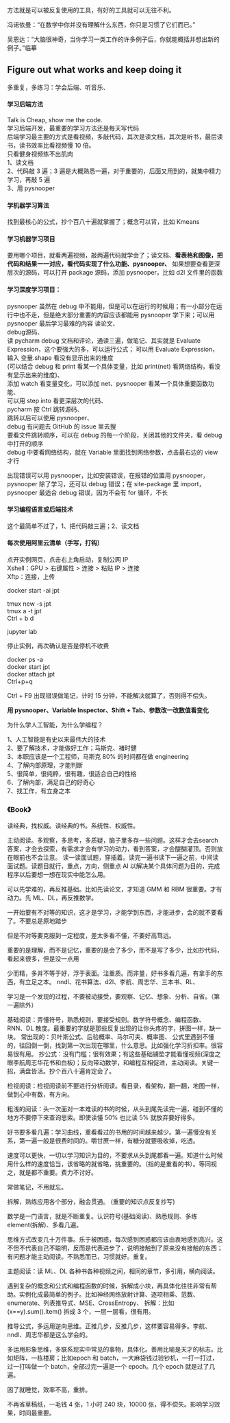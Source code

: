 
方法就是可以被反复使用的工具，有好的工具就可以无往不利。  

冯诺依曼：“在数学中你并没有理解什么东西，你只是习惯了它们而已。”  

吴恩达：“大脑很神奇，当你学习一类工作的许多例子后，你就能概括并想出新的例子。”临摹  

## Figure out what works and keep doing it  
多重复，多练习：学会后端、听音乐、  



#### 学习后端方法  
Talk is Cheap, show me the code.  
学习后端开发，最重要的学习方法还是每天写代码  
后端学习最主要的方式是看视频，多敲代码，其次是读文档，其次是听书，最后读书，读书效率比看视频慢 10 倍。  
只看健身视频练不出肌肉  
1、读文档  
2、代码敲 3 遍；3 遍是大概熟悉一遍，对于重要的，后面又用到的，就集中精力学习，再敲 5 遍    
3、用 pysnooper  




#### 学机器学习算法
找到最核心的公式，抄个百八十遍就掌握了；概念可以背，比如 Kmeans    

#### 学习机器学习项目
要用哪个项目，就看两遍视频，敲两遍代码就学会了；读文档、**看表格和图像，把代码和结果一一对应，看代码实现了什么功能、pysnooper、** 如果想要查看更深层次的源码，可以打开 package 源码，添加 pysnooper，比如 d2l 文件里的函数  

#### 学习深度学习项目：
pysnooper 虽然在 debug 中不能用，但是可以在运行的时候用；有一小部分在运行中也不走，但是绝大部分重要的内容应该都能用 pysnooper 学下来；可以用 pysnooper 最后学习最难的内容
读论文、  
debug源码、  
读 pycharm debug 文档和评论，通读三遍，做笔记、其实就是 Evaluate Expression，这个要强大的多，可以运行公式； 
可以用 Evaluate Expression，输入 变量.shape 看没有显示出来的维度  
(可以结合 debug 和 print 看某一个具体变量，比如 print(net) 看网络结构，看没有显示出来的维度)、  
添加 watch 看变量变化，可以添加 net、pysnooper 看某一个具体重要函数功能、  
可以用 step into 看更深层次的代码、  
pycharm 按 Ctrl 跳转源码、  
跳转以后可以使用 pysnooper、  
debug 有问题去 GitHub 的 issue 里去搜  
要看文件跳转顺序，可以在 debug 的每一个阶段，关闭其他的文件夹，看 debug 中打开的顺序  
debug 中要看网络结构，就在 Variable 里面找到网络参数，点击最右边的 view 才行  

出现错误可以用 pysnooper，比如安装错误，在报错的位置用 pysnooper，pysnooper 除了学习，还可以 debug 错误；在 site-package 里 import，pysnooper 最适合 debug 错误，因为不会有 for 循环，不长   

#### 学习编程语言或后端技术

这个最简单不过了，1、把代码敲三遍；2、读文档  


#### 每次使用阿里云清单（手写，打钩）
点开实例网页，点击右上角启动，复制公网 IP  
Xshell：GPU > 右键属性 > 连接 > 粘贴 IP > 连接  
Xftp：连接，上传  

docker start -ai jpt  

tmux new -s jpt  
tmux a -t jpt  
Ctrl + b d  

jupyter lab  

停止实例，再次确认是否是停机不收费  



docker ps -a  
docker start jpt  
docker attach jpt  
Ctrl+p+q  



Ctrl + F9 出现错误做笔记，计时 15 分钟，不能解决就算了，否则得不偿失。  

**用 pysnooper、Variable Inspector、Shift + Tab、参数改一改数值看变化**  


为什么学人工智能，为什么学编程？  

1、人工智能是有史以来最伟大的技术  
2、要了解技术，才能做好工作；马斯克、褚时健  
3、本职应该是一个工程师，马斯克 80% 的时间都在做 engineering  
4、了解内部原理，才能判断  
5、很简单，很纯粹，很有趣，很适合自己的性格  
6、了解内部，满足自己的好奇心  
7、找工作，有立身之本  




### 《Book》
读经典，找权威。读经典的书。系统性、权威性。

主动阅读。多观察，多思考，多质疑，脑子里多存一些问题。这样才会去search答案，才会去探索，有需求才会有学习的动力，看到答案，才会醍醐灌顶。否则放在眼前也不会注意。
读一读面试题，穿插着。读完一遍书读下一遍之前，中间读面试题。读题目就行，重点，方向，侧重点
AI 以解决某个具体问题为目的，完成程序以后要想一想在现实中能怎么用。

可以先学难的，再反推基础。比如先读论文，才知道 GMM 和 RBM 很重要。才有动力。先 ML、DL，再反推数学。

一开始要有不对等的知识，这才是学习，才能学到东西，才能进步，会的就不要看了。不要总是原地踏步

但是不对等要克服到一定程度，差太多看不懂，不要好高骛远。

重要的是理解，而不是记忆，重要的是会了多少，而不是写了多少，比如抄代码，看起来很多，但是没一点用

少而精，多并不等于好，浮于表面。注重质。而非量，好书多看几遍，有拿手的东西，有立足之本。
nndl、花书算法、d2l、李航、周志华、三本书、RL、

学习是一个发现的过程，不要被动接受，要观察、记忆、想象、分析、自省。（第一遍除外）

基础阅读：弄懂符号，熟悉规则，要接受规则。数学符号概念、编程函数、RNN、DL 散度。最重要的字就是那些反复出现的让你头疼的字，拼图一样，缺一块。
常出现的：贝叶斯公式、后验概率、马尔可夫、概率图、
公式里遇到不懂的，往回倒一倒，找到第一次出现在哪里，什么意思。比如强化学习折扣率。很容易很有用。
抄公式：没有门槛；很有效果；有这些基础铺垫才能看懂视频(深度之眼李航周志华花书和白板)；反向带动数学，和编程互相促进，主动阅读。关键一招，满盘皆活。抄个百八十遍肯定会了。

检视阅读：检视阅读前不要进行分析阅读。看目录，看架构，翻一翻，地图一样，做到心中有数，有方向。

粗浅的阅读：头一次面对一本难读的书的时候，从头到尾先读完一遍，碰到不懂的地方不要停下来查询思索。即使读懂 50% 也比读 5% 就放弃要好得多。

好书要多看几遍：学习曲线，重看看过的书用的时间越来越少。第一遍慢没有关系，第一遍一般是很费时间的。嚼甘蔗一样，有糖分就要吸收掉，吃透。

速度可以更快，一切以学习知识为目的，不要求从头到尾都看一遍。知道什么时候用什么样的速度恰当，该省略的就省略，挑重要的。（指的是重看的书）。等同视之，就是都不重要。费力不讨好。

常做笔记，不用就忘。

拆解，熟练应用各个部分，融会贯通。
(重要的知识点反复抄写)

数学是一门语言，就是不断重复。认识符号(基础阅读)、熟悉规则、多练 element(拆解)、多看几遍。

思维方式改变几十万件事。乐于被困惑，每次感到困惑都应该由衷地感到高兴。这不但不代表自己不聪明，反而是代表进步了，说明接触到了原来没有接触的东西；有问题才能主动阅读。不熟悉而已，习惯就好。重复。

主题阅读：读 ML、DL 各种书各种视频之间，相同的章节，多引用，横向阅读。

遇到复杂的概念和公式和编程函数的时候，拆解成小块，再具体化往往非常有帮助。实例化成最简单的例子。比如神经网络放射计算、逐项相乘、范数、enumerate、列表推导式、MSE、CrossEntropy、
拆解：比如 (x==y).sum().item() 拆成 3 个，一层一层看，很有用。

推导公式，多运用逆向思维。正推几步，反推几步，这样要容易得多。李航、nndl、周志华都是这么学会的。

多运用形象思维，多联系现实中常见的事物，具体化。善用比喻是天才的标志。比如矩阵，一栋楼房；比如epoch 和 batch，一大麻袋钱过验钞机，一打一打过，过一打叫做一个 batch，全部过完一遍是一个 epoch。几个 epoch 就是过了几遍。

困了就睡觉，效率不高，重排。

不再省草稿纸，一毛钱 4 张，1 小时 240 块，10000 张，得不偿失。影响学习效果，时间最重要。  
